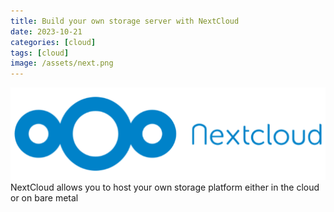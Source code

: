 ```yaml
---
title: Build your own storage server with NextCloud
date: 2023-10-21
categories: [cloud]
tags: [cloud]
image: /assets/next.png
---
```


![nextcloud](/assets/next.png)
NextCloud allows you to host your own storage platform either in the cloud or on bare metal 
